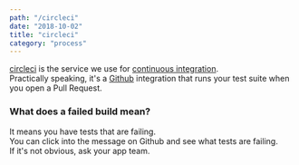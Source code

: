 ```yaml
---
path: "/circleci"
date: "2018-10-02"
title: "circleci"
category: "process"
---
```


[circleci](https://circleci.com/) is the service we use for [continuous integration](https://en.wikipedia.org/wiki/Continuous_integration).  
Practically speaking, it's a [Github](/github) integration that runs your test suite when you open a Pull Request.

### What does a failed build mean?
It means you have tests that are failing.  
You can click into the message on Github and see what tests are failing.  
If it's not obvious, ask your app team.  